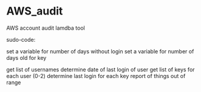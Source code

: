 # AWS_audit
AWS account audit lamdba tool

sudo-code:

set a variable for number of days without login
set a variable for number of days old for key  

get list of usernames
determine date of last login of user
get list of keys for each user (0-2)
determine last login for each key
report of things out of range
